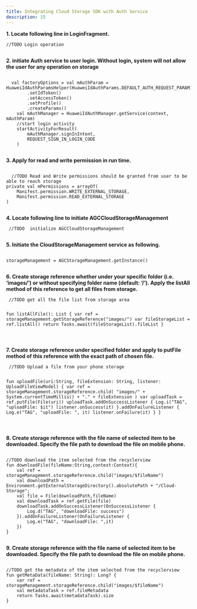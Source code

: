 ```yaml
---
title: Integrating Cloud Storage SDK with Auth Service
description: 15
---
```


<p><strong>1. Locate following line in LoginFragment.</strong></p>
<pre><div id="copy-button10" class="copy-btn" title="Copy" onclick="copyCode(this.id)"></div><code>//TODO Login operation
<span class="pln">
</span></code></pre>
<p><strong>2. initiate Auth service to user login. Without login, system will not allow the user for any operation on storage</strong></p>
<pre><div id="copy-button11" class="copy-btn" title="Copy" onclick="copyCode(this.id)"></div><code>    
  val factoryOptions = val mAuthParam = HuaweiIdAuthParamsHelper(HuaweiIdAuthParams.DEFAULT_AUTH_REQUEST_PARAM)
        .setIdToken()
        .setAccessToken()
        .setProfile()
        .createParams()
    val mAuthManager = HuaweiIdAuthManager.getService(context, mAuthParam)
    //start login activity
    startActivityForResult(
        mAuthManager.signInIntent,
        REQUEST_SIGN_IN_LOGIN_CODE
    )
<span class="pln">
</span></code></pre>
<p><strong>3. Apply for read and write permission in run time.</strong></p>
<pre><div id="copy-button11" class="copy-btn" title="Copy" onclick="copyCode(this.id)"></div><code>    
  //TODO Read and Write permissions should be granted from user to be able to reach storage
private val mPermissions = arrayOf(
    Manifest.permission.WRITE_EXTERNAL_STORAGE,
    Manifest.permission.READ_EXTERNAL_STORAGE
)
<span class="pln">
</span></code></pre>
<p><strong>4. Locate following line to initiate AGCCloudStorageManagement</strong></p> 
<pre><div id="copy-button12" class="copy-btn" title="Copy" onclick="copyCode(this.id)"></div><code> //TODO  initialize AGCCloudStorageManagement
<span class="pln">
</span></code></pre>
<p><strong>5. Initiate the CloudStorageManagement service as following.</strong></p>
<pre><div id="copy-button13" class="copy-btn" title="Copy" onclick="copyCode(this.id)"></div><code> 
storageManagement = AGCStorageManagement.getInstance()
 <span class="pln">
</span></code></pre>
<p><strong>6. Create storage reference whether under your specific folder (i.e. ‘images/’) or without specifying folder name (default: ‘/’). 
Apply the listAll method of this reference to get all files from storage.</strong></p>
<pre><div id="copy-button14" class="copy-btn" title="Copy" onclick="copyCode(this.id)"></div><code> //TODO get all the file list from storage area

fun listAllFile(): List<StorageReference> {
    var ref = storageManagement.getStorageReference("images/")
    var fileStorageList = ref.listAll()
    return Tasks.await(fileStorageList).fileList
}

<span class="pln">
</span></code></pre>

<p><strong>7. Create storage reference under specified folder and apply to putFile method of this reference with the exact path of chosen file.</strong></p>
<pre><div id="copy-button15" class="copy-btn" title="Copy" onclick="copyCode(this.id)"></div><code> //TODO Upload a file from your phone storage

  fun uploadFile(uri:String, fileExtension: String, listener: UploadFileViewModel) {
    var ref = storageManagement.storageReference.child(
        "images/" + System.currentTimeMillis()
                + "." + fileExtension
    )
    var uploadTask = ref.putFile(File(uri))
    uploadTask.addOnSuccessListener {
        Log.i("TAG", "uploadFile: $it")
        listener.onSuccess(it)
    }.addOnFailureListener {
        Log.e("TAG", "uploadFile: ", it)
        listener.onFailure(it)
    }
}

<span class="pln">
</span></code></pre>
<p><strong>8. Create storage reference with the file name of selected item to be downloaded. Specify the file path to download the file on mobile phone.</strong></p>
<pre><div id="copy-button17" class="copy-btn" title="Copy" onclick="copyCode(this.id)"></div><code>  
//TODO download the item selected from the recyclerview
fun downloadFile(fileName:String,context:Context){
    val ref = storageManagement.storageReference.child("images/$fileName")
    val downloadPath = Environment.getExternalStorageDirectory().absolutePath + "/Cloud-Storage";
    val file = File(downloadPath,fileName)
    val downloadTask = ref.getFile(file)
    downloadTask.addOnSuccessListener(OnSuccessListener {
        Log.d("TAG", "downloadFile: success")
    }).addOnFailureListener(OnFailureListener {
        Log.e("TAG", "downloadFile: ",it)
    })
}
<span class="pln">
</span></code></pre>
<p><strong>9. Create storage reference with the file name of selected item to be downloaded. Specify the file path to download the file on mobile phone.</strong></p>
<pre><div id="copy-button17" class="copy-btn" title="Copy" onclick="copyCode(this.id)"></div><code>  
//TODO get the metadata of the item selected from the recyclerview
fun getMetaData(fileName: String): Long? {
    var ref = storageManagement.storageReference.child("images/$fileName")
    val metadataTask = ref.fileMetadata
    return Tasks.await(metadataTask).size
}
<span class="pln">
</span></code></pre>

